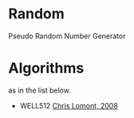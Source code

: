 # Random
Pseudo Random Number Generator

# Algorithms
as in the list below.
 - WELL512 [Chris Lomont, 2008](http://lomont.org/Math/Papers/2008/Lomont_PRNG_2008.pdf)

